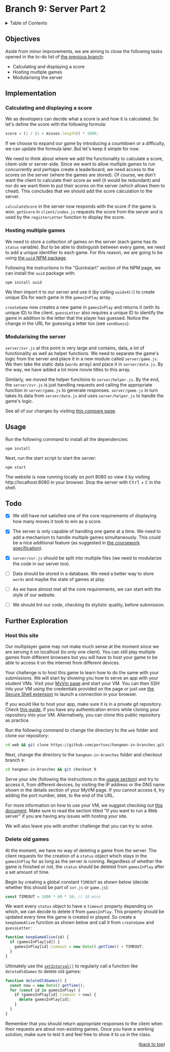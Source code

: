 <div id="top"></div>

<!-- BRANCH TITLE -->

# Branch 9: Server Part 2

<!-- TABLE OF CONTENTS -->
<details>
  <summary>Table of Contents</summary>
  <ol>
    <li><a href="#objectives">Objectives</a></li>
    <li><a href="#implementation">Implementation</a>
    <li><a href="#usage">Usage</a></li>
    <li><a href="#todo">Todo</a></li>
    <li><a href="#further-exploration">Further Exploration</a></li>
  </ol>
</details>

## Objectives

Aside from minor improvements, we are aiming to close the following tasks opened in the to-do list of [the previous branch](https://github.com/portsoc/hangman-in-branches/tree/8):

- Calculating and displaying a score
- Hosting multiple games
- Modularising the server

## Implementation

### Calculating and displaying a score

We as developers can decide what a score is and how it is calculated.
So let's define the score with the following formula:

```js
score = (1 / (1 + misses.length)) * 1000;
```

If we choose to expand our game by introducing a countdown or a difficulty, we can update the formula later.
But let's keep it simple for now.

We need to think about where we add the functionality to calculate a score, client-side or server-side.
Since we want to allow multiple games to run concurrently and perhaps create a leaderboard, we need access to the scores on the server (where the games are stored).
Of course, we don't want the client to calculate their score as well (it would be redundant) and nor do we want them to put their scores on the server (which allows them to cheat).
This concludes that we should add the score calculation to the server.

`calculateScore` in the server now responds with the score if the game is won.
`getScore` in `client/index.js` requests the score from the server and is used by the `registerLetter` function to display the score.

### Hosting multiple games

We need to store a collection of games on the server (each game has its `status` variable).
But to be able to distinguish between every game, we need to add a unique identifier to each game.
For this reason, we are going to be using [the `uuid` NPM package](https://www.npmjs.com/package/uuid).

Following the instructions in the "Quickstart" section of the NPM page, we can install the `uuid` package with:

```bash
npm install uuid
```

We then import it to our server and use it (by calling `uuidv4()`) to create unique IDs for each game in the `gamesInPlay` array.

`createGame` now creates a new game in `gamesInPlay` and returns it (with its unique ID) to the client.
`guessLetter` also requires a unique ID to identify the game in addition to the letter that the player has guessed.
Notice the change in the URL for guessing a letter too (see `sendGuess`).

### Modularising the server

`server/svr.js` at this point is very large and contains, data, a lot of functionality as well as helper functions.
We need to separate the game's logic from the server and place it in a new module called `server/game.js`.
We then take the static data (`words` array) and place it in `server/data.js`.
By the way, we have added a lot more movie titles to this array.

Similarly, we moved the helper functions to `server/helper.js`.
By the end, the `server/svr.js` is just handling requests and calling the appropriate function in `server/game.js` to generate responses.
`server/game.js` in turn takes its data from `server/data.js` and uses `server/helper.js` to handle the game's logic.

See all of our changes by visiting [this compare page](https://github.com/portsoc/hangman-in-branches/compare/8...9?diff=split).

## Usage

Run the following command to install all the dependencies:

```
npm install
```

Next, run the start script to start the server:

```
npm start
```

The website is now running locally on port 8080 so view it by visiting http://localhost:8080 in your browser.
Stop the server with <kbd>Ctrl</kbd> + <kbd>C</kbd> in the shell.

## Todo

- [x] We still have not satisfied one of the core requirements of displaying how many moves it took to win as a score.

- [x] The server is only capable of handling one game at a time. We need to add a mechanism to handle multiple games simultaneously. This could be a nice additional feature (as suggested in [the coursework specification](https://docs.google.com/document/d/1cF3u2ldutHaBAzFOEsnVwfKrnPTylOrn-hAGFSDWca8/edit)).

- [x] `server/svr.js` should be split into multiple files (we need to modularize the code in our server too).

- [ ] Data should be stored in a database. We need a better way to store `words` and maybe the state of games at play.

- [ ] As we have almost met all the core requirements, we can start with the style of our website.

- [ ] We should lint our code, checking its stylistic quality, before submission.

## Further Exploration

### Host this site

Our multiplayer game may not make much sense at the moment since we are serving it on localhost (to only one client).
You can still play multiple games from different browsers but you will have to host your game to be able to access it on the internet from different devices.

Your challenge is to host this game to learn how to do the same with your submissions.
We will start by showing you how to serve an app with your student VMs.
Visit your [MyVm page](http://port.ac.uk/myvm) and start your VM.
You can then SSH into your VM using the credentials provided on the page or just use [the Secure Shell extension](https://chrome.google.com/webstore/detail/secure-shell/iodihamcpbpeioajjeobimgagajmlibd?hl=en) to launch a connection in your browser.

If you would like to host your app, make sure it is in a private git repository.
Check [this guide](https://docs.github.com/en/get-started/getting-started-with-git/about-remote-repositories), if you have any authentication errors while cloning your repository into your VM.
Alternatively, you can clone this public repository as practice.

Run the following command to change the directory to the `web` folder and clone our repository:

```bash
cd web && git clone https://github.com/portsoc/hangman-in-branches.git
``` 

Next, change the directory to the `hangman-in-branches` folder and checkout branch `9`:

```bash
cd hangman-in-branches && git checkout 9
```

Serve your site (following the instructions in the [usage section](#usage)) and try to access it, from different devices, by visiting the IP address or the DNS name shown in the details section of your MyVM page.
If you cannot access it, try adding the port number, `8080`, to the end of the URL.

For more information on how to use your VM, we suggest checking out [this document](https://docs.google.com/document/d/1zqvC5jOoXQlXggKZkEC025H-N6k7HxdTHpsy0Iylt0c/edit).
Make sure to read the section titled "If you want to run a Web server" if you are having any issues with hosting your site.

We will also leave you with another challenge that you can try to solve.

### Delete old games

At the moment, we have no way of deleting a game from the server.
The client requests for the creation of a `status` object which stays in the `gamesInPlay` for as long as the server is running.
Regardless of whether the game is finished or not, the `status` should be deleted from `gamesInPlay` after a set amount of time.

Begin by creating a global constant `TIMEOUT` as shown below (decide whether this should be part of `svr.js` or `game.js`):

```js
const TIMEOUT = 1000 * 60 * 10; // 10 mins
```

We want every `status` object to have a `timeout` property depending on which, we can decide to delete it from `gamesInPlay`.
This property should be updated every time the game is created or played.
So create a `keepGameAlive` function as shown below and call it from `createGame` and `guessLetter`:

```js
function keepGameAlive(id) {
  if (gamesInPlay[id]) {
    gamesInPlay[id].timeout = new Date().getTime() + TIMEOUT;
  }
}
```

Ultimately use the [`setInterval()`](https://developer.mozilla.org/en-US/docs/Web/API/setInterval) to regularly call a function like `deleteOldGames` to delete old games:

```js
function deleteOldGames() {
  const now = new Date().getTime();
  for (const id in gamesInPlay) {
    if (gamesInPlay[id].timeout < now) {
      delete gamesInPlay[id];
    }
  }
}
```

Remember that you should return appropriate responses to the client when their requests are about non-existing games.
Once you have a working solution, make sure to test it and feel free to show it to us in the class.

<p align="right">(<a href="#top">back to top</a>)</p>

